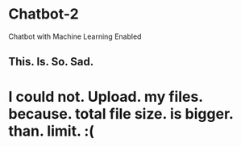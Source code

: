 # Chatbot-2
Chatbot with Machine Learning Enabled

## This. Is. So. Sad. 

# I could not. Upload. my files. because. total file size. is bigger. than. limit. :(

